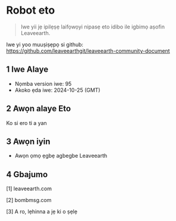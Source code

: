# Robot eto

>Iwe yii jẹ ipilẹṣẹ laifọwọyi nipasẹ eto idibo ile igbimọ aṣofin Leaveearth.

Iwe yi yoo muuṣiṣẹpọ si github: https://github.com/leaveearthgit/leaveearth-community-document

## 1 Iwe Alaye

- Nọmba version iwe: 95
- Akoko ẹda iwe: 2024-10-25 (GMT)

## 2 Awọn alaye Eto

Ko si ero ti a yan

## 3 Awọn iyin
* Awọn ọmọ ẹgbẹ agbegbe Leaveearth

## 4 Gbajumo
[1] leaveearth.com

[2] bombmsg.com

[3] A ro, lẹhinna a jẹ ki o ṣẹlẹ